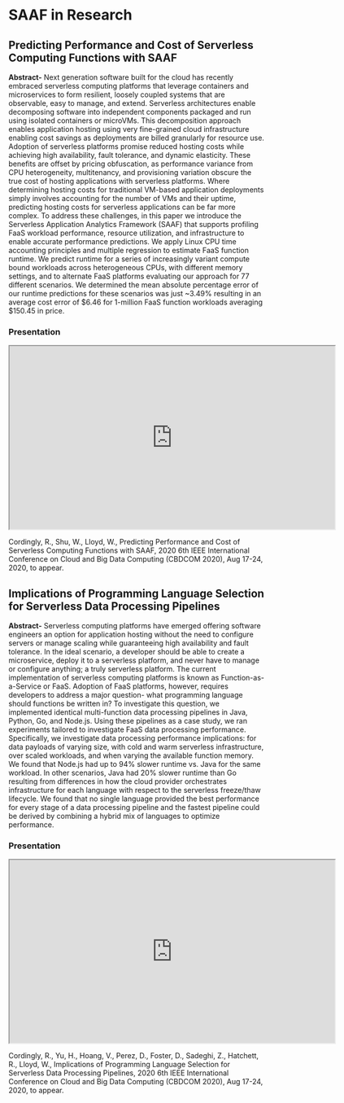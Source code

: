 # SAAF in Research

## **Predicting Performance and Cost of Serverless Computing Functions with SAAF**

**Abstract-** Next generation software built for the cloud has recently embraced serverless computing platforms that leverage containers and microservices to form resilient, loosely coupled systems that are observable, easy to manage, and extend.  Serverless architectures enable decomposing software into independent components packaged and run using isolated containers or microVMs.  This decomposition approach enables application hosting using very fine-grained cloud infrastructure enabling cost savings as deployments are billed granularly for resource use.  Adoption of serverless platforms promise reduced hosting costs while achieving high availability, fault tolerance, and dynamic elasticity. These benefits are offset by pricing obfuscation, as performance variance from CPU heterogeneity, multitenancy, and provisioning variation obscure the true cost of hosting applications with serverless platforms. Where determining hosting costs for traditional VM-based application deployments simply involves accounting for the number of VMs and their uptime, predicting hosting costs for serverless applications can be far more complex. To address these challenges, in this paper we introduce the Serverless Application Analytics Framework (SAAF) that supports profiling FaaS workload performance, resource utilization, and infrastructure to enable accurate performance predictions.  We apply Linux CPU time accounting principles and multiple regression to estimate FaaS function runtime. We predict runtime for a series of increasingly variant compute bound workloads across heterogeneous CPUs, with different memory settings, and to alternate FaaS platforms evaluating our approach for 77 different scenarios.  We determined the mean absolute percentage error of our runtime predictions for these scenarios was just ~3.49% resulting in an average cost error of $6.46 for 1-million FaaS function workloads averaging $150.45 in price.

### **Presentation**

<iframe src="https://drive.google.com/file/d/1YrcrkpKskCltJLJ8gdEGlH_XbutAUjnW/preview" width="640" height="360"></iframe>

Cordingly, R., Shu, W., Lloyd, W., Predicting Performance and Cost of Serverless Computing Functions with SAAF, 2020 6th IEEE International Conference on Cloud and Big Data Computing (CBDCOM 2020), Aug 17-24, 2020, to appear.

## **Implications of Programming Language Selection for Serverless Data Processing Pipelines**

**Abstract-** Serverless computing platforms have emerged offering software engineers an option for application hosting without the need to configure servers or manage scaling while guaranteeing high availability and fault tolerance. In the ideal scenario, a developer should be able to create a microservice, deploy it to a serverless platform, and never have to manage or configure anything; a truly serverless platform. The current implementation of serverless computing platforms is known as Function-as-a-Service or FaaS. Adoption of FaaS platforms, however, requires developers to address a major question- what programming language should functions be written in? To investigate this question, we implemented identical multi-function data processing pipelines in Java, Python, Go, and Node.js. Using these pipelines as a case study, we ran experiments tailored to investigate FaaS data processing performance. Specifically, we investigate data processing performance implications: for data payloads of varying size, with cold and warm serverless infrastructure, over scaled workloads, and when varying the available function memory. We found that Node.js had up to 94% slower runtime vs. Java for the same workload. In other scenarios, Java had 20% slower runtime than Go resulting from differences in how the cloud provider orchestrates infrastructure for each language with respect to the serverless freeze/thaw lifecycle. We found that no single language provided the best performance for every stage of a data processing pipeline and the fastest pipeline could be derived by combining a hybrid mix of languages to optimize performance. 

### **Presentation**

<iframe src="https://drive.google.com/file/d/1C1Vau613ehXrctcRSqxVrAwP2WurEG4w/preview" width="640" height="360"></iframe>

Cordingly, R., Yu, H., Hoang, V., Perez, D., Foster, D., Sadeghi, Z., Hatchett, R., Lloyd, W., Implications of Programming Language Selection for Serverless Data Processing Pipelines, 2020 6th IEEE International Conference on Cloud and Big Data Computing (CBDCOM 2020), Aug 17-24, 2020, to appear.